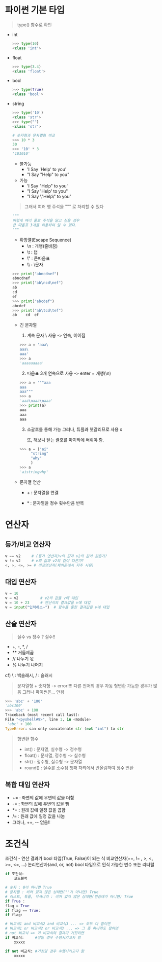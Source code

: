 # 파이썬 기본 타입

> type() 함수로 확인

* int

  ```python
  >>> type(10)
  <class 'int'>
  ```

* float

  ```python
  >>> type(3.4)
  <class 'float'>
  ```

* bool

  ```python
  >>> type(True)
  <class 'bool'>
  ```

* string

  ```python
  >>> type('10')
  <class 'str'>
  >>> type("")
  <class 'str'>
  
  # 숫자형과 문자열형 비교
  >>> 10 * 3
  30
  >>> '10' * 3
  '101010'
  ```

  * 불가능
    * 'I Say 'Help' to you'
    * "I Say "Help" to you"
  * 가능
    * 'I Say "Help" to you'
    * "I Say 'Help' to you"
    * "I Say \\"Help\\" to you"

  > 그래서 여러 행 주석을 """ 로 처리할 수 있다

  ```python
  """
  이렇게 여러 줄로 주석을 달고 싶을 경우
  큰 따옴표 3개를 이용하여 달 수 있다.
  """
  ```

  * 확장열(Escape Sequence)
    * \n : 개행(줄바꿈)
    * \t : 탭
    * \\" : 큰따옴표
    * \\\ : \문자

  ```python
  >>> print("abncdnef")
  abncdnef
  >>> print("ab\ncd\nef")
  ab
  cd
  ef
  >>> print("abcdef")
  abcdef
  >>> print("ab\tcd\tef")
  ab	cd	ef
  ```

  * 긴 문자열

    1. 계속 문자 \ 사용 -> 연속, 이어짐

    ```python
    >>> a = 'aaa\
    aaa\
    aaa'
    >>> a
    'aaaaaaaaa'
    ```

    2. 따옴표 3개 연속으로 사용 -> enter = 개행(\n)

    ```python
    >>> a = """aaa
    aaa
    aaa"""
    >>> a
    'aaa\naaa\naaa'
    >>> print(a)
    aaa
    aaa
    aaa
    ```

    3. 소괄호를 통해 가능 그러나, 튜플과 헷갈리므로 사용 x

       또, 해보니 닫는 괄호를 마지막에 써줘야 함.

    ```python
    >>> a = ("ai"
         "string"
         "why"
         )
    >>> a
    'aistringwhy'
    ```

  * 문자열 연산

    * \+ : 문자열을 연결

    * \* : 문자열을 정수 횟수만큼 반복

# 연산자

## 등가/비교 연산자

```python
v == v2		# (등가 연산자)v의 값과 v2의 값이 같은가?
v != v2		# v의 값과 v2의 값이 다른가?
<, >, <=, >= # 비교연산자(제어문에서 자주 사용)
```

## 대입 연산자

```python
v = 10
v = v2			# v2의 값을 v에 대입
v = 10 + 23		# 연산식의 결과값을 v에 대입
v = input("입력하소~")	# 함수를 통한 결과값을 v에 대입
```

## 산술 연산자

> 실수 vs 정수 ? 실수!!

* +, -, *, /
* ** 거듭제곱
* // 나누기 몫
* % 나누기 나머지

cf) \ : 백슬래시, / : 슬래시

> 문자열형 + 숫자형 -> error!!!! 다른 언어의 경우 자동 형변환 가능한 경우가 많음 그러나 파이썬은... 안됨

```python
>>> 'abc' + '100'
'abc100'
>>> 'abc' + 100
Traceback (most recent call last):
File "<pyshell#9>", line 1, in <module>
 'abc' + 100
TypeError: can only concatenate str (not "int") to str
```

> 형변환 함수
>
> * int() : 문자열, 실수형 -> 정수형
> * float() : 문자열, 정수형 -> 실수형
> * str() : 정수형, 실수형 -> 문자열
> * round() : 실수를 소수점 첫째 자리에서 반올림하여 정수 변환

## 복합 대입 연산자

* += : 좌변의 값에 우변의 값을 더함
* -= : 좌변의 값에 우변의 값을 뺌
* *= : 원래 값에 일정 값을 곱함
* /= : 원래 값에 일정 값을 나눔
* 그러나, ++, -- 없음!!

# 조건식

조건식 - 연산 결과가 bool 타입(True, False)이 되는 식
              비교연산자(==, != , >, <, >=, <=, ...)
              논리연산자(and, or, not)
              bool 타입으로 인식 가능한 변수 또는 리터럴

```python
if 조건식:
    코드블럭

# 숫자 : 0이 아니면 True
# 문자열 : 비어 있지 않은 상태면(""가 아니면) True
# 리스트, 튜플, 딕셔너리 : 비어 있지 않은 상태면(빈상태가 아니면) True
if True :
flag = True
if flag == True:
if flag:
```

```python
# 비교식1 and 비교식2 and 비교식3 ... => 모두 다 참이면
# 비교식1 or 비교식2 or 비교식3 ... => 그 중 하나라도 참이면
# not 비교식 => 이 비교식의 결과가 거짓이면
if 비교식:		#참일 경우 수행시키고자 함
    xxxxx

if not 비교식:	#거짓일 경우 수행시키고자 함
    xxxxx
```

